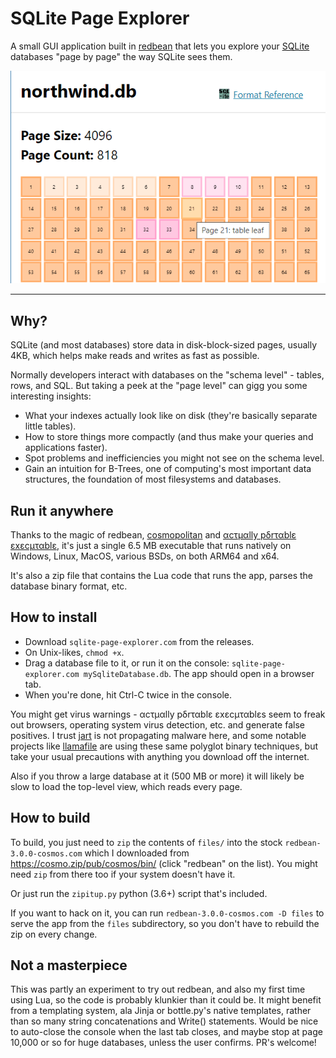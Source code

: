# SQLite Page Explorer

A small GUI application built in [redbean](https://redbean.dev/) that lets you explore your [SQLite](https://sqlite.com/) databases "page by page" the way SQLite sees them.

![Top-level view](https://github.com/QuadrupleA/sqlite-page-explorer/blob/github_media/github_media/top_view.png)

---

## Why?

SQLite (and most databases) store data in disk-block-sized pages, usually 4KB, which helps make reads and writes as fast as possible.

Normally developers interact with databases on the "schema level" - tables, rows, and SQL. But taking a peek at the "page level" can gigg you some interesting insights:

* What your indexes actually look like on disk (they're basically separate little tables).
* How to store things more compactly (and thus make your queries and applications faster).
* Spot problems and inefficiencies you might not see on the schema level.
* Gain an intuition for B-Trees, one of computing's most important data structures, the foundation of most filesystems and databases.

## Run it anywhere

Thanks to the magic of redbean, [cosmopolitan](https://github.com/jart/cosmopolitan) and [αcτµαlly pδrταblε εxεcµταblε](https://justine.lol/ape.html), it's just a single 6.5 MB executable that runs natively on Windows, Linux, MacOS, various BSDs, on both ARM64 and x64. 

It's also a zip file that contains the Lua code that runs the app, parses the database binary format, etc.

## How to install

* Download `sqlite-page-explorer.com` from the releases. 
* On Unix-likes, `chmod +x`. 
* Drag a database file to it, or run it on the console: `sqlite-page-explorer.com mySqliteDatabase.db`. The app should open in a browser tab.
* When you're done, hit Ctrl-C twice in the console.

You might get virus warnings - αcτµαlly pδrταblε εxεcµταblεs seem to freak out browsers, operating system virus detection, etc. and generate false positives. I trust [jart](https://github.com/jart/) is not propagating malware here, and some notable projects like [llamafile](https://github.com/Mozilla-Ocho/llamafile) are using these same polyglot binary techniques, but take your usual precautions with anything you download off the internet. 

Also if you throw a large database at it (500 MB or more) it will likely be slow to load the top-level view, which reads every page.

## How to build

To build, you just need to `zip` the contents of `files/` into the stock `redbean-3.0.0-cosmos.com` which I downloaded from https://cosmo.zip/pub/cosmos/bin/ (click "redbean" on the list). You might need `zip` from there too if your system doesn't have it.

Or just run the `zipitup.py` python (3.6+) script that's included.

If you want to hack on it, you can run `redbean-3.0.0-cosmos.com -D files` to serve the app from the `files` subdirectory, so you don't have to rebuild the zip on every change.

## Not a masterpiece

This was partly an experiment to try out redbean, and also my first time using Lua, so the code is probably klunkier than it could be. It might benefit from a templating system, ala Jinja or bottle.py's native templates, rather than so many string concatenations and Write() statements. Would be nice to auto-close the console when the last tab closes, and maybe stop at page 10,000 or so for huge databases, unless the user confirms. PR's welcome!